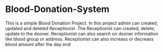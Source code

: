 # Blood-Donation-System
This is a simple Blood Donation Project. In this project admin can created, updated and deleted Receptionist .The Receptionist can created, delete, update to the dooner. Receptionist can also search on  dooner information like blood group or address. Receptionist can also increass or decreass blood amount after the day end
